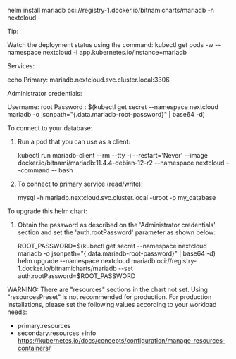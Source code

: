 helm install mariadb oci://registry-1.docker.io/bitnamicharts/mariadb -n nextcloud


Tip:

  Watch the deployment status using the command: kubectl get pods -w --namespace nextcloud -l app.kubernetes.io/instance=mariadb

Services:

  echo Primary: mariadb.nextcloud.svc.cluster.local:3306

Administrator credentials:

  Username: root
  Password : $(kubectl get secret --namespace nextcloud mariadb -o jsonpath="{.data.mariadb-root-password}" | base64 -d)

To connect to your database:

  1. Run a pod that you can use as a client:

      kubectl run mariadb-client --rm --tty -i --restart='Never' --image  docker.io/bitnami/mariadb:11.4.4-debian-12-r2 --namespace nextcloud --command -- bash

  2. To connect to primary service (read/write):

      mysql -h mariadb.nextcloud.svc.cluster.local -uroot -p my_database

To upgrade this helm chart:

  1. Obtain the password as described on the 'Administrator credentials' section and set the 'auth.rootPassword' parameter as shown below:

      ROOT_PASSWORD=$(kubectl get secret --namespace nextcloud mariadb -o jsonpath="{.data.mariadb-root-password}" | base64 -d)
      helm upgrade --namespace nextcloud mariadb oci://registry-1.docker.io/bitnamicharts/mariadb --set auth.rootPassword=$ROOT_PASSWORD

WARNING: There are "resources" sections in the chart not set. Using "resourcesPreset" is not recommended for production. For production installations, please set the following values according to your workload needs:
  - primary.resources
  - secondary.resources
+info https://kubernetes.io/docs/concepts/configuration/manage-resources-containers/